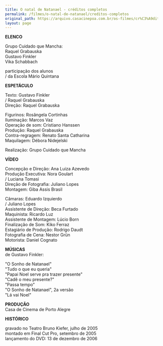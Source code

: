 ```yaml
---
title: O natal de Natanael - créditos completos
permalink: /filmes/o-natal-de-natanael/creditos-completos
original_path: https://arquivo.casacinepoa.com.br/os-filmes/cr%C3%A9ditos/o-natal-de-natanael.html
layout: page
---
```

**ELENCO**

Grupo Cuidado que Mancha:\
Raquel Grabauska\
Gustavo Finkler\
Vika Schabbach

participação dos alunos\
/ da Escola Mário Quintana

**ESPETÁCULO**

Texto: Gustavo Finkler\
/ Raquel Grabauska\
Direção: Raquel Grabauska

Figurinos: Rosângela Cortinhas\
Iluminação: Marcos Vaz\
Operação de som: Cristiano Hanssen\
Produção: Raquel Grabauska\
Contra-regragem: Renato Santa Catharina\
Maquilagem: Débora Nidejelski

Realização: Grupo Cuidado que Mancha

**VÍDEO**

Concepção e Direção: Ana Luiza Azevedo\
Produção Executiva: Nora Goulart\
/ Luciana Tomasi\
Direção de Fotografia: Juliano Lopes\
Montagem: Giba Assis Brasil

Câmaras: Eduardo Izquierdo\
/ Juliano Lopes\
Assistente de Direção: Beca Furtado\
Maquinista: Ricardo Luz\
Assistente de Montagem: Lúcio Born\
Finalização de Som: Kiko Ferraz\
Estagiário de Produção: Rodrigo Daudt\
Fotografia de Cena: Nestor Grün\
Motorista: Daniel Cognato

**MÚSICAS**\
de Gustavo Finkler:

"O Sonho de Natanael"\
"Tudo o que eu queria"\
"Papai Noel serve pra trazer presente"\
"Cadê o meu presente?"\
"Passa tempo"\
"O Sonho de Natanael", 2a versão\
"Lá vai Noel"

**PRODUÇÃO**\
Casa de Cinema de Porto Alegre

**HISTÓRICO**

gravado no Teatro Bruno Kiefer, julho de 2005\
montado em Final Cut Pro, setembro de 2005\
lançamento do DVD: 13 de dezembro de 2006